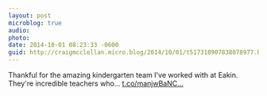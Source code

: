 ```yaml
---
layout: post
microblog: true
audio: 
photo: 
date: 2014-10-01 08:23:33 -0600
guid: http://craigmcclellan.micro.blog/2014/10/01/t517318907838078977.html
---
```

Thankful for the amazing kindergarten team I've worked with at Eakin. They're incredible teachers who… [t.co/manjwBaNC...](http://t.co/manjwBaNCQ)
